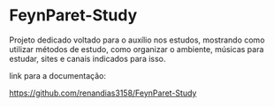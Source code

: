 # FeynParet-Study

Projeto dedicado voltado para o auxílio nos estudos, mostrando como utilizar métodos de estudo, como organizar o ambiente, músicas para estudar, sites e canais indicados para isso.


link para a documentação:


https://github.com/renandias3158/FeynParet-Study

